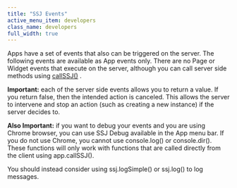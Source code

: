 ```yaml
---
title: "SSJ Events"
active_menu_item: developers
class_name: developers
full_width: true
---
```



Apps have a set of events that also can be triggered on the server. The following events are available as App events only. There are no Page or Widget events that execute on the server, although you can call server side methods using [callSSJ()](/developers/documentation/scripting-apis/client-api/app-functions/callservice) .

**Important:** each of the server side events allows you to return a value. If you return false, then the intended action is canceled. This allows the server to intervene and stop an action (such as creating a new instance) if the server decides to.

**Also Important:** if you want to debug your events and you are using Chrome browser, you can use SSJ Debug available in the App menu bar. If you do not use Chrome, you cannot use console.log() or console.dir(). These functions will only work with functions that are called directly from the client using app.callSSJ().

You should instead consider using ssj.logSimple() or ssj.log() to log messages.

